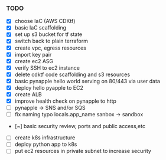 ### TODO
* [x] choose IaC (AWS CDKtf)
* [x] basic IaC scaffolding
* [x] set up s3 bucket for tf state
* [x] switch back to plain terraform
* [x] create vpc, egress resources
* [x] import key pair
* [x] create ec2 ASG
* [x] verify SSH to ec2 instance
* [x] delete cdktf code scaffolding and s3 resources
* [x] basic pynapple hello world serving on 80/443 via user data
* [x] deploy hello pyapple to EC2
* [x] create ALB
* [x] improve health check on pynapple to http
* [ ] pynapple -> SNS and/or SQS
* [ ] fix naming typo locals.app_name sanbox -> sandbox
* [~] basic security review, ports and public access,etc
* [ ] create k8s infrastructure
* [ ] deploy python app to k8s
* [ ] put ec2 resources in private subnet to increase security 
